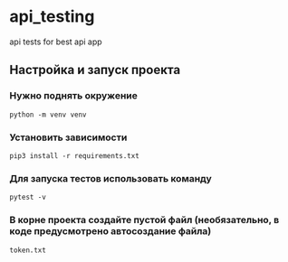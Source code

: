 # api_testing
api tests for best api app
## Настройка и запуск проекта
### Нужно поднять окружение 
```shell
python -m venv venv 
```
### Установить зависимости
```shell
pip3 install -r requirements.txt
```
### Для запуска тестов использовать команду 
```shell
pytest -v
```
### В корне проекта создайте пустой файл (необязательно, в коде предусмотрено автосоздание файла)
```
token.txt
```